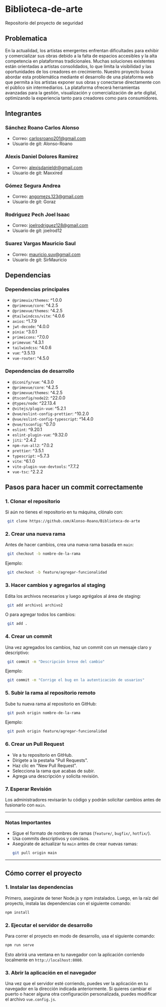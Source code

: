 
# Biblioteca-de-arte
Repositorio del proyecto de seguridad 

## Problematica
En la actualidad, los artistas emergentes enfrentan dificultades para exhibir y comercializar sus obras debido a la falta de espacios accesibles y la alta competencia en plataformas tradicionales. Muchas soluciones existentes están orientadas a artistas consolidados, lo que limita la visibilidad y las oportunidades de los creadores en crecimiento.
Nuestro proyecto busca abordar esta problemática mediante el desarrollo de una plataforma web que permita a los artistas exponer sus obras y conectarse directamente con el público sin intermediarios. La plataforma ofrecerá herramientas avanzadas para la gestión, visualización y comercialización de arte digital, optimizando la experiencia tanto para creadores como para consumidores.

## Integrantes
### Sánchez Roano Carlos Alonso
- Correo: carlosroano201@gmail.com
- Usuario de git: Alonso-Roano

### Alexis Daniel Dolores Ramirez
- Correo: alexisdanieldr@gmail.com
- Usuario de git: Maxxired

### Gómez Segura Andrea
- Correo: angomezs.123@gmail.com
- Usuario de git: Goraz

### Rodriguez Pech Joel Isaac
- Correo: joelrodriguez128@gmail.com
- Usuario de git: joelrod12

### Suarez Vargas Mauricio Saul
- Correo: mauricio.suv@gmail.com
- Usuario de git: SirMauricio

## Dependencias

### Dependencias principales

- `@primeuix/themes`: ^1.0.0
- `@primevue/core`: ^4.2.5
- `@primevue/themes`: ^4.2.5
- `@tailwindcss/vite`: ^4.0.6
- `axios`: ^1.7.9
- `jwt-decode`: ^4.0.0
- `pinia`: ^3.0.1
- `primeicons`: ^7.0.0
- `primevue`: ^4.3.1
- `tailwindcss`: ^4.0.6
- `vue`: ^3.5.13
- `vue-router`: ^4.5.0

### Dependencias de desarrollo

- `@iconify/vue`: ^4.3.0
- `@primevue/core`: ^4.2.5
- `@primevue/themes`: ^4.2.5
- `@tsconfig/node22`: ^22.0.0
- `@types/node`: ^22.13.4
- `@vitejs/plugin-vue`: ^5.2.1
- `@vue/eslint-config-prettier`: ^10.2.0
- `@vue/eslint-config-typescript`: ^14.4.0
- `@vue/tsconfig`: ^0.7.0
- `eslint`: ^9.20.1
- `eslint-plugin-vue`: ^9.32.0
- `jiti`: ^2.4.2
- `npm-run-all2`: ^7.0.2
- `prettier`: ^3.5.1
- `typescript`: ~5.7.3
- `vite`: ^6.1.0
- `vite-plugin-vue-devtools`: ^7.7.2
- `vue-tsc`: ^2.2.2


## Pasos para hacer un commit correctamente

### 1. Clonar el repositorio
Si aún no tienes el repositorio en tu máquina, clónalo con:
```sh
 git clone https://github.com/Alonso-Roano/Biblioteca-de-arte
```

### 2. Crear una nueva rama
Antes de hacer cambios, crea una nueva rama basada en `main`:
```sh
 git checkout -b nombre-de-la-rama
```
Ejemplo:
```sh
 git checkout -b feature/agregar-funcionalidad
```

### 3. Hacer cambios y agregarlos al staging
Edita los archivos necesarios y luego agrégalos al área de staging:
```sh
 git add archivo1 archivo2
```
O para agregar todos los cambios:
```sh
 git add .
```

### 4. Crear un commit
Una vez agregados los cambios, haz un commit con un mensaje claro y descriptivo:
```sh
 git commit -m "Descripción breve del cambio"
```
Ejemplo:
```sh
 git commit -m "Corrige el bug en la autenticación de usuarios"
```

### 5. Subir la rama al repositorio remoto
Sube tu nueva rama al repositorio en GitHub:
```sh
 git push origin nombre-de-la-rama
```
Ejemplo:
```sh
 git push origin feature/agregar-funcionalidad
```

### 6. Crear un Pull Request
- Ve a tu repositorio en GitHub.
- Dirígete a la pestaña "Pull Requests".
- Haz clic en "New Pull Request".
- Selecciona la rama que acabas de subir.
- Agrega una descripción y solicita revisión.

### 7. Esperar Revisión
Los administradores revisarán tu código y podrán solicitar cambios antes de fusionarlo con `main`.

---

### Notas Importantes
- Sigue el formato de nombres de ramas (`feature/`, `bugfix/`, `hotfix/`).
- Usa commits descriptivos y concisos.
- Asegúrate de actualizar tu `main` antes de crear nuevas ramas:
  ```sh
  git pull origin main
  ```

---

## Cómo correr el proyecto

### 1. Instalar las dependencias
Primero, asegúrate de tener Node.js y npm instalados. Luego, en la raíz del proyecto, instala las dependencias con el siguiente comando:
```sh
npm install
```

### 2. Ejecutar el servidor de desarrollo
Para correr el proyecto en modo de desarrollo, usa el siguiente comando:
```sh
npm run serve
```
Esto abrirá una ventana en tu navegador con la aplicación corriendo localmente en `http://localhost:8080`.

### 3. Abrir la aplicación en el navegador
Una vez que el servidor esté corriendo, puedes ver la aplicación en tu navegador en la dirección indicada anteriormente. Si quieres cambiar el puerto o hacer alguna otra configuración personalizada, puedes modificar el archivo `vue.config.js`.
